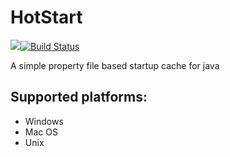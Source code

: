 # HotStart
[![](https://jitpack.io/v/marasm-group/hotstart.svg)](https://jitpack.io/#marasm-group/hotstart)[![Build Status](https://travis-ci.org/marasm-group/hotstart.svg?branch=master)](https://travis-ci.org/marasm-group/hotstart)

A simple property file based startup cache for java

## Supported platforms:

* Windows
* Mac OS
* Unix
